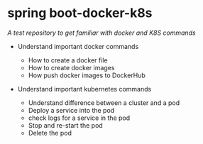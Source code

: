 # spring boot-docker-k8s
<i>A test repository to get familiar with docker and K8S commands</i>

- Understand important docker commands
    - How to create a docker file 
    - How to create docker images
    - How push docker images to DockerHub


- Understand important kubernetes commands
  - Understand difference between a cluster and a pod
  - Deploy a service into the pod
  - check logs for a service in the pod
  - Stop and re-start the pod
  - Delete the pod